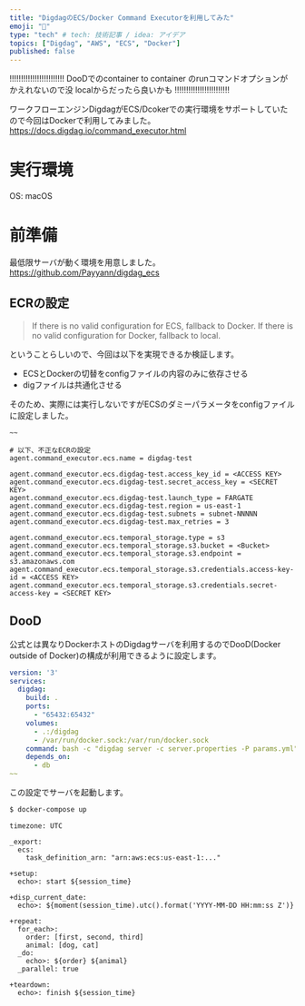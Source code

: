 ```yaml
---
title: "DigdagのECS/Docker Command Executorを利用してみた"
emoji: "📝"
type: "tech" # tech: 技術記事 / idea: アイデア
topics: ["Digdag", "AWS", "ECS", "Docker"]
published: false
--- 
```


!!!!!!!!!!!!!!!!!!!!!!!!
DooDでのcontainer to container のrunコマンドオプションがかえれないので没
localからだったら良いかも
!!!!!!!!!!!!!!!!!!!!!!!!


ワークフローエンジンDigdagがECS/Dcokerでの実行環境をサポートしていたので今回はDockerで利用してみました。
https://docs.digdag.io/command_executor.html

# 実行環境
OS: macOS

# 前準備
最低限サーバが動く環境を用意しました。
https://github.com/Payyann/digdag_ecs

## ECRの設定
> If there is no valid configuration for ECS, fallback to Docker. If there is no valid configuration for Docker, fallback to local.

ということらしいので、今回は以下を実現できるか検証します。
- ECSとDockerの切替をconfigファイルの内容のみに依存させる 
- digファイルは共通化させる

そのため、実際には実行しないですがECSのダミーパラメータをconfigファイルに設定しました。
```properties: server.properties
~~

# 以下、不正なECRの設定
agent.command_executor.ecs.name = digdag-test

agent.command_executor.ecs.digdag-test.access_key_id = <ACCESS KEY>
agent.command_executor.ecs.digdag-test.secret_access_key = <SECRET KEY>
agent.command_executor.ecs.digdag-test.launch_type = FARGATE
agent.command_executor.ecs.digdag-test.region = us-east-1
agent.command_executor.ecs.digdag-test.subnets = subnet-NNNNN
agent.command_executor.ecs.digdag-test.max_retries = 3

agent.command_executor.ecs.temporal_storage.type = s3
agent.command_executor.ecs.temporal_storage.s3.bucket = <Bucket>
agent.command_executor.ecs.temporal_storage.s3.endpoint = s3.amazonaws.com
agent.command_executor.ecs.temporal_storage.s3.credentials.access-key-id = <ACCESS KEY>
agent.command_executor.ecs.temporal_storage.s3.credentials.secret-access-key = <SECRET KEY>
```

## DooD
公式とは異なりDockerホストのDigdagサーバを利用するのでDooD(Docker outside of Docker)の構成が利用できるように設定します。
```yaml:docker-compose.yml
version: '3'
services:
  digdag:
    build: .
    ports:
      - "65432:65432"
    volumes:
      - .:/digdag
      - /var/run/docker.sock:/var/run/docker.sock
    command: bash -c "digdag server -c server.properties -P params.yml"
    depends_on:
      - db
~~
```

この設定でサーバを起動します。
```bash
$ docker-compose up
```


```digdag:mydag/mydag.dig
timezone: UTC

_export:
  ecs:
    task_definition_arn: "arn:aws:ecs:us-east-1:..."

+setup:
  echo>: start ${session_time}

+disp_current_date:
  echo>: ${moment(session_time).utc().format('YYYY-MM-DD HH:mm:ss Z')}

+repeat:
  for_each>:
    order: [first, second, third]
    animal: [dog, cat]
  _do:
    echo>: ${order} ${animal}
  _parallel: true

+teardown:
  echo>: finish ${session_time}
```
